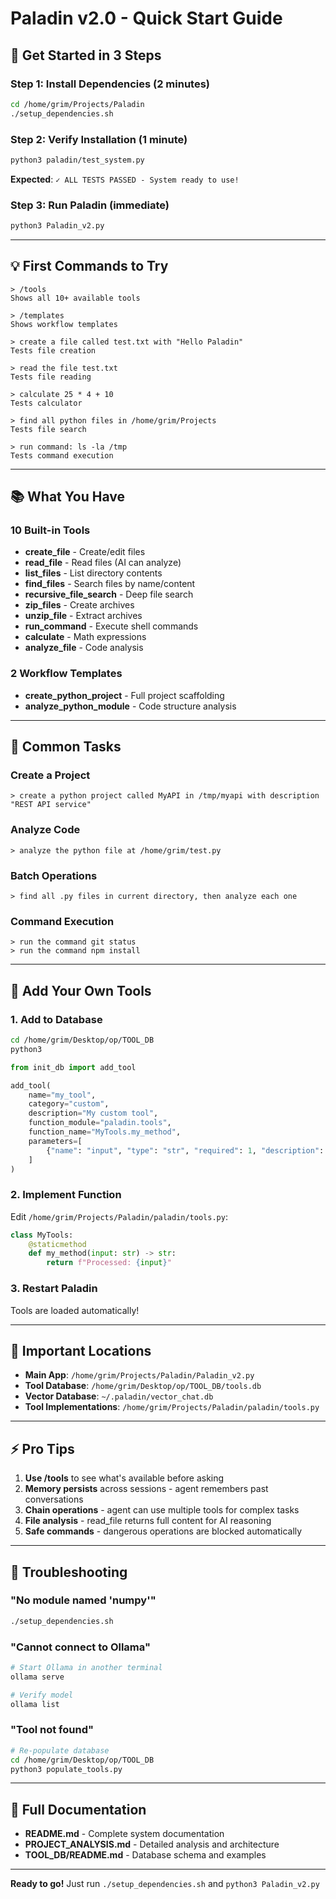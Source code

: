 # Paladin v2.0 - Quick Start Guide

## 🚀 Get Started in 3 Steps

### Step 1: Install Dependencies (2 minutes)
```bash
cd /home/grim/Projects/Paladin
./setup_dependencies.sh
```

### Step 2: Verify Installation (1 minute)
```bash
python3 paladin/test_system.py
```

**Expected**: `✓ ALL TESTS PASSED - System ready to use!`

### Step 3: Run Paladin (immediate)
```bash
python3 Paladin_v2.py
```

---

## 💡 First Commands to Try

```
> /tools
Shows all 10+ available tools

> /templates
Shows workflow templates

> create a file called test.txt with "Hello Paladin"
Tests file creation

> read the file test.txt
Tests file reading

> calculate 25 * 4 + 10
Tests calculator

> find all python files in /home/grim/Projects
Tests file search

> run command: ls -la /tmp
Tests command execution
```

---

## 📚 What You Have

### 10 Built-in Tools
- **create_file** - Create/edit files
- **read_file** - Read files (AI can analyze)
- **list_files** - List directory contents
- **find_files** - Search files by name/content
- **recursive_file_search** - Deep file search
- **zip_files** - Create archives
- **unzip_file** - Extract archives
- **run_command** - Execute shell commands
- **calculate** - Math expressions
- **analyze_file** - Code analysis

### 2 Workflow Templates
- **create_python_project** - Full project scaffolding
- **analyze_python_module** - Code structure analysis

---

## 🎯 Common Tasks

### Create a Project
```
> create a python project called MyAPI in /tmp/myapi with description "REST API service"
```

### Analyze Code
```
> analyze the python file at /home/grim/test.py
```

### Batch Operations
```
> find all .py files in current directory, then analyze each one
```

### Command Execution
```
> run the command git status
> run the command npm install
```

---

## 🔧 Add Your Own Tools

### 1. Add to Database
```bash
cd /home/grim/Desktop/op/TOOL_DB
python3
```

```python
from init_db import add_tool

add_tool(
    name="my_tool",
    category="custom",
    description="My custom tool",
    function_module="paladin.tools",
    function_name="MyTools.my_method",
    parameters=[
        {"name": "input", "type": "str", "required": 1, "description": "Input data"}
    ]
)
```

### 2. Implement Function
Edit `/home/grim/Projects/Paladin/paladin/tools.py`:

```python
class MyTools:
    @staticmethod
    def my_method(input: str) -> str:
        return f"Processed: {input}"
```

### 3. Restart Paladin
Tools are loaded automatically!

---

## 📁 Important Locations

- **Main App**: `/home/grim/Projects/Paladin/Paladin_v2.py`
- **Tool Database**: `/home/grim/Desktop/op/TOOL_DB/tools.db`
- **Vector Database**: `~/.paladin/vector_chat.db`
- **Tool Implementations**: `/home/grim/Projects/Paladin/paladin/tools.py`

---

## ⚡ Pro Tips

1. **Use /tools** to see what's available before asking
2. **Memory persists** across sessions - agent remembers past conversations
3. **Chain operations** - agent can use multiple tools for complex tasks
4. **File analysis** - read_file returns full content for AI reasoning
5. **Safe commands** - dangerous operations are blocked automatically

---

## 🐛 Troubleshooting

### "No module named 'numpy'"
```bash
./setup_dependencies.sh
```

### "Cannot connect to Ollama"
```bash
# Start Ollama in another terminal
ollama serve

# Verify model
ollama list
```

### "Tool not found"
```bash
# Re-populate database
cd /home/grim/Desktop/op/TOOL_DB
python3 populate_tools.py
```

---

## 📖 Full Documentation

- **README.md** - Complete system documentation
- **PROJECT_ANALYSIS.md** - Detailed analysis and architecture
- **TOOL_DB/README.md** - Database schema and examples

---

**Ready to go!** Just run `./setup_dependencies.sh` and `python3 Paladin_v2.py`
